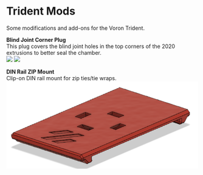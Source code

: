 # Trident Mods

Some modifications and add-ons for the Voron Trident.

**Blind Joint Corner Plug**  
This plug covers the blind joint holes in the top corners of the 2020 extrusions to better seal the chamber.  
![](./Blind_Joint_Corner_Plug/images/Blind_Joint_Corner_Plug_2.PNG|width=100)
<img src="https://github.com/pila81/Trident_Mods/blob/main/Blind_Joint_Corner_Plug/images/Blind_Joint_Corner_Plug_2.PNG" width="100">

**DIN Rail ZIP Mount**  
Clip-on DIN rail mount for zip ties/tie wraps.  
![](./DIN_Rail_ZIP_Mount/images/DIN_Rail_ZIP_Mount_1.PNG)
